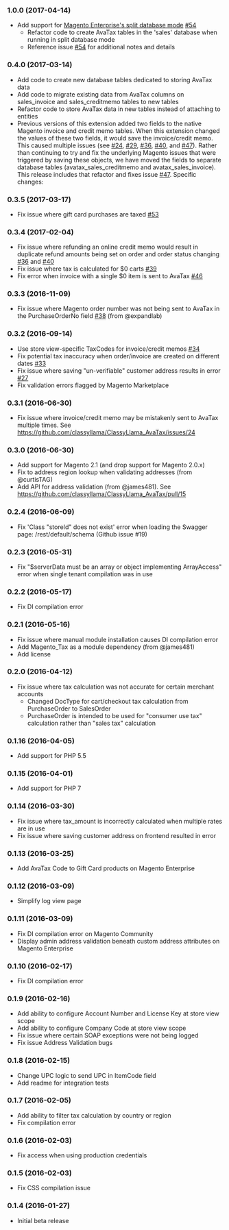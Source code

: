 ### 1.0.0 (2017-04-14)

* Add support for [Magento Enterprise's split database mode](http://devdocs.magento.com/guides/v2.1/config-guide/multi-master/multi-master.html) [#54](https://github.com/classyllama/ClassyLlama_AvaTax/issues/54)
    * Refactor code to create AvaTax tables in the 'sales' database when running in split database mode
    * Reference issue [#54](https://github.com/classyllama/ClassyLlama_AvaTax/issues/54) for additional notes and details

### 0.4.0 (2017-03-14)

* Add code to create new database tables dedicated to storing AvaTax data
* Add code to migrate existing data from AvaTax columns on sales_invoice and sales_creditmemo tables to new tables
* Refactor code to store AvaTax data in new tables instead of attaching to entities
* Previous versions of this extension added two fields to the native Magento invoice and credit memo tables. When this extension
  changed the values of these two fields, it would save the invoice/credit memo. This caused multiple issues (see [#24](https://github.com/classyllama/ClassyLlama_AvaTax/issues/24), [#29](https://github.com/classyllama/ClassyLlama_AvaTax/issues/29), [#36](https://github.com/classyllama/ClassyLlama_AvaTax/issues/36), [#40](https://github.com/classyllama/ClassyLlama_AvaTax/issues/40), and [#47](https://github.com/classyllama/ClassyLlama_AvaTax/issues/47)). 
  Rather than continuing to try and fix the underlying Magento issues that were triggered by saving these objects, we have moved
  the fields to separate database tables (avatax_sales_creditmemo and avatax_sales_invoice). This release includes that refactor and 
  fixes issue [#47](https://github.com/classyllama/ClassyLlama_AvaTax/issues/47). Specific changes:

### 0.3.5 (2017-03-17)

* Fix issue where gift card purchases are taxed [#53](https://github.com/classyllama/ClassyLlama_AvaTax/issues/53)

### 0.3.4 (2017-02-04)

* Fix issue where refunding an online credit memo would result in duplicate refund amounts being set on order and order status changing [#36](https://github.com/classyllama/ClassyLlama_AvaTax/issues/36) and [#40](https://github.com/classyllama/ClassyLlama_AvaTax/issues/40)
* Fix issue where tax is calculated for $0 carts [#39](https://github.com/classyllama/ClassyLlama_AvaTax/issues/39)
* Fix error when invoice with a single $0 item is sent to AvaTax [#46](https://github.com/classyllama/ClassyLlama_AvaTax/issues/46)

### 0.3.3 (2016-11-09)

* Fix issue where Magento order number was not being sent to AvaTax in the PurchaseOrderNo field [#38](https://github.com/classyllama/ClassyLlama_AvaTax/issues/38) (from @expandlab)

### 0.3.2 (2016-09-14)

* Use store view-specific TaxCodes for invoice/credit memos [#34](https://github.com/classyllama/ClassyLlama_AvaTax/issues/34)
* Fix potential tax inaccuracy when order/invoice are created on different dates [#33](https://github.com/classyllama/ClassyLlama_AvaTax/issues/33)
* Fix issue where saving "un-verifiable" customer address results in error [#27](https://github.com/classyllama/ClassyLlama_AvaTax/issues/27) 
* Fix validation errors flagged by Magento Marketplace

### 0.3.1 (2016-06-30)

* Fix issue where invoice/credit memo may be mistakenly sent to AvaTax multiple times. See https://github.com/classyllama/ClassyLlama_AvaTax/issues/24

### 0.3.0 (2016-06-30)

* Add support for Magento 2.1 (and drop support for Magento 2.0.x)
* Fix to address region lookup when validating addresses (from @curtisTAG)
* Add API for address validation (from @james481). See https://github.com/classyllama/ClassyLlama_AvaTax/pull/15

### 0.2.4 (2016-06-09)

* Fix 'Class "storeId" does not exist' error when loading the Swagger page: /rest/default/schema (Github issue #19)

### 0.2.3 (2016-05-31)

* Fix "$serverData must be an array or object implementing ArrayAccess" error when single tenant compilation was in use

### 0.2.2 (2016-05-17)

* Fix DI compilation error

### 0.2.1 (2016-05-16)

* Fix issue where manual module installation causes DI compilation error
* Add Magento_Tax as a module dependency (from @james481)
* Add license

### 0.2.0 (2016-04-12)

* Fix issue where tax calculation was not accurate for certain merchant accounts
    * Changed DocType for cart/checkout tax calculation from PurchaseOrder to SalesOrder
    * PurchaseOrder is intended to be used for "consumer use tax" calculation rather than "sales tax" calculation

### 0.1.16 (2016-04-05)

* Add support for PHP 5.5

### 0.1.15 (2016-04-01)

* Add support for PHP 7

### 0.1.14 (2016-03-30)

* Fix issue where tax_amount is incorrectly calculated when multiple rates are in use
* Fix issue where saving customer address on frontend resulted in error

### 0.1.13 (2016-03-25)

* Add AvaTax Code to Gift Card products on Magento Enterprise

### 0.1.12 (2016-03-09)

* Simplify log view page

### 0.1.11 (2016-03-09)

* Fix DI compilation error on Magento Community
* Display admin address validation beneath custom address attributes on Magento Enterprise

### 0.1.10 (2016-02-17)

* Fix DI compilation error

### 0.1.9 (2016-02-16)

* Add ability to configure Account Number and License Key at store view scope
* Add ability to configure Company Code at store view scope
* Fix issue where certain SOAP exceptions were not being logged
* Fix issue Address Validation bugs

### 0.1.8 (2016-02-15)

* Change UPC logic to send UPC in ItemCode field
* Add readme for integration tests

### 0.1.7 (2016-02-05)

* Add ability to filter tax calculation by country or region
* Fix compilation error

### 0.1.6 (2016-02-03)

* Fix access when using production credentials

### 0.1.5 (2016-02-03)

* Fix CSS compilation issue

### 0.1.4 (2016-01-27)

* Initial beta release
